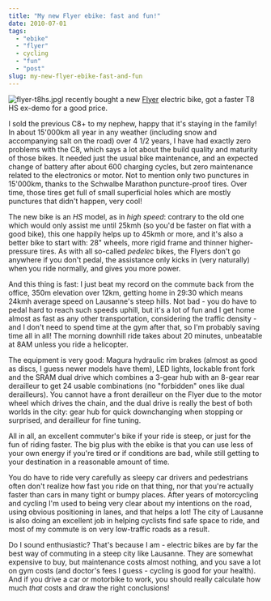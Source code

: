 ```yaml
---
title: "My new Flyer ebike: fast and fun!"
date: 2010-07-01
tags: 
  - "ebike"
  - "flyer"
  - cycling
  - "fun"
  - "post"
slug: my-new-flyer-ebike-fast-and-fun
---
```


![flyer-t8hs.jpg](/assets/images/flyer-t8hs.jpg "flyer-t8hs.jpg")I recently bought a new [Flyer](http://flyer.ch/) electric bike, got a faster T8 HS ex-demo for a good price.

I sold the previous C8+ to my nephew, happy that it's staying in the family! In about 15'000km all year in any weather (including snow and accompanying salt on the road) over 4 1/2 years, I have had exactly zero problems with the C8, which says a lot about the build quality and maturity of those bikes. It needed just the usual bike maintenance, and an expected change of battery after about 600 charging cycles, but zero maintenance related to the electronics or motor. Not to mention only two punctures in 15'000km, thanks to the Schwalbe Marathon puncture-proof tires. Over time, those tires get full of small superficial holes which are mostly punctures that didn't happen, very cool!

The new bike is an _HS_ model, as in _high speed_: contrary to the old one which would only assist me until 25kmh (so you'd be faster on flat with a good bike), this one happily helps up to 45kmh or more, and it's also a better bike to start with: 28" wheels, more rigid frame and thinner higher-pressure tires. As with all so-called _pedelec_ bikes, the Flyers don't go anywhere if you don't pedal, the assistance only kicks in (very naturally) when you ride normally, and gives you more power.

And this thing is fast: I just beat my record on the commute back from the office, 350m elevation over 12km, getting home in 29:30 which means 24kmh average speed on Lausanne's steep hills. Not bad - you do have to pedal hard to reach such speeds uphill, but it's a lot of fun and I get home almost as fast as any other transportation, considering the traffic density - and I don't need to spend time at the gym after that, so I'm probably saving time all in all! The morning downhill ride takes about 20 minutes, unbeatable at 8AM unless you ride a helicopter.

The equipment is very good: Magura hydraulic rim brakes (almost as good as discs, I guess newer models have them), LED lights, lockable front fork and the SRAM dual drive which combines a 3-gear hub with an 8-gear rear derailleur to get 24 usable combinations (no "forbidden" ones like dual derailleurs). You cannot have a front derailleur on the Flyer due to the motor wheel which drives the chain, and the dual drive is really the best of both worlds in the city: gear hub for quick downchanging when stopping or surprised, and derailleur for fine tuning.

All in all, an excellent commuter's bike if your ride is steep, or just for the fun of riding faster. The big plus with the ebike is that you can use less of your own energy if you're tired or if conditions are bad, while still getting to your destination in a reasonable amount of time.

You do have to ride very carefully as sleepy car drivers and pedestrians often don't realize how fast you ride on that thing, nor that you're actually faster than cars in many tight or bumpy places. After years of motorcycling and cycling I'm used to being very clear about my intentions on the road, using obvious positioning in lanes, and that helps a lot! The city of Lausanne is also doing an excellent job in helping cyclists find safe space to ride, and most of my commute is on very low-traffic roads as a result.

Do I sound enthusiastic? That's because I am - electric bikes are by far the best way of commuting in a steep city like Lausanne. They are somewhat expensive to buy, but maintenance costs almost nothing, and you save a lot on gym costs (and doctor's fees I guess - cycling is good for your health). And if you drive a car or motorbike to work, you should really calculate how much _that_ costs and draw the right conclusions!

